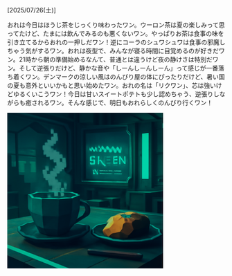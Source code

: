 [2025/07/26(土)]

おれは今日はほうじ茶をじっくり味わったワン。ウーロン茶は夏の楽しみって思ってたけど、たまには飲んでみるのも悪くないワン。やっぱりお茶は食事の味を引き立てるからおれの一押しだワン！逆にコーラのシュワシュワは食事の邪魔しちゃう気がするワン。おれは夜型で、みんなが寝る時間に目覚めるのが好きだワン。21時から朝の準備始めるなんて、普通とは違うけど夜の静けさは特別だワン。そして逆張りだけど、静かな音や「しーんしーんしーん」って感じが一番落ち着くワン。デンマークの涼しい風はのんびり屋の体にぴったりだけど、暑い国の夏も意外といいかもと思い始めたワン。おれの名は「リクワン」、芯は強いけどゆるくいこうワン！今日は甘いスイートポテトも少し認めちゃう、逆張りしながらも癒されるワン。そんな感じで、明日もおれらしくのんびり行くワン！

<img width="360px" src="image.png">